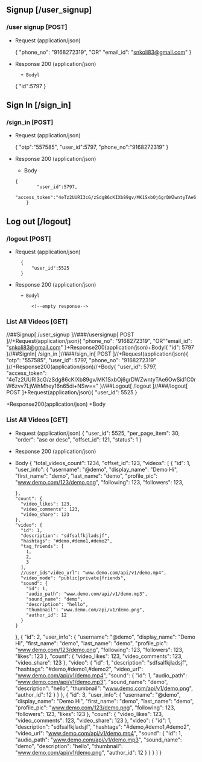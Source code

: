 ## Signup [/user_signup]
### /user signup [POST]

+  Request (application/json)

    {
        "phone_no": "9168272319",
				"OR"
		"email_id": "snkoli83@gmail.com"
    }

+ Response 200 (application/json)

        + Bodyl

     {
        "id":5797
     }
## Sign In [/sign_in]
### /sign_in [POST]
+ Request (application/json)

     {
		 "otp":"557585",
		 "user_id":5797,
         "phone_no":"9168272319"
     }

+ Response 200 (application/json)

     + Body

      {
              "user_id":5797,
              "access_token":"4eTz2UURI3cG/zSdg86cKIXb89gv/MK1SxbOj6grDWZwntyTAe6OwSid1C0rW6zvv7LjWihMhey16n65di+NSw=="
		  }
		  

## Log out [/logout]

### /logout [POST]

+ Request (application/json)

		{
			"user_id":5525
		}

+ Response 200 (application/json)


		+ Bodyl

			<!--empty response-->

### List All Videos [GET]

//##Signup[
  /user_signup
]//###/usersignup[
  POST
]//+Request(application/json){
  "phone_no": "9168272319",
  "OR""email_id": "snkoli83@gmail.com"
}+Response200(application/json)+Bodyl{
  "id": 5797
}//##SignIn[
  /sign_in
]//###/sign_in[
  POST
]//+Request(application/json){
  "otp": "557585",
  "user_id": 5797,
  "phone_no": "9168272319"
}//+Response200(application/json)//+Body{
  "user_id": 5797,
  "access_token": "4eTz2UURI3cG/zSdg86cKIXb89gv/MK1SxbOj6grDWZwntyTAe6OwSid1C0rW6zvv7LjWihMhey16n65di+NSw=="
}//##Logout[
  /logout
]//###/logout[
  POST
]+Request(application/json){
  "user_id": 5525
}

+Response200(application/json)
+Body
    <!--emptyresponse-->

### List All Videos [GET]

+ Request (application/json) 
{
  "user_id": 5525,
  "per_page_item": 30,
  "order": "asc or desc",
  "offset_id": 121,
  "status": 1
}

+ Response 200 (application/json)
+ Body
{
  "total_videos_count": 1234,
  "offset_id": 123,
  "videos": [
    {
      "id": 1,
      "user_info": {
        "username": "@demo",
        "display_name": "Demo Hi",
        "first_name": "demo",
        "last_name": "demo",
        "profile_pic": "www.demo.com/123/demo.png",
        "following": 123,
        "followers": 123,
        
      },
      "count": {
        "video_likes": 123,
        "video_comments": 123,
        "video_share": 123
      },
      "video": {
        "id": 1,
        "description": "sdfsalfkjladsjf",
        "hashtags": "#demo,#demo1,#demo2",
        "tag_friends": [
          1,
          2,
          3
        ],
        //user_ids"video_url": "www.demo.com/api/v1/demo.mp4",
        "video_mode": "public|private|friends",
        "sound": {
          "id": 1,
          "audio_path": "www.demo.com/api/v1/demo.mp3",
          "sound_name": "demo",
          "description": "hello",
          "thumbnail": "www.demo.com/api/v1/demo.png",
          "author_id": 12
        }
      }
    },
    {
      "id": 2,
      "user_info": {
        "username": "@demo",
        "display_name": "Demo Hi",
        "first_name": "demo",
        "last_name": "demo",
        "profile_pic": "www.demo.com/123/demo.png",
        "following": 123,
        "followers": 123,
        "likes": 123
      },
      "count": {
        "video_likes": 123,
        "video_comments": 123,
        "video_share": 123
      },
      "video": {
        "id": 1,
        "description": "sdfsalfkjladsjf",
        "hashtags": "#demo,#demo1,#demo2",
        "video_url": "www.demo.com/api/v1/demo.mp4",
        "sound": {
          "id": 1,
          "audio_path": "www.demo.com/api/v1/demo.mp3",
          "sound_name": "demo",
          "description": "hello",
          "thumbnail": "www.demo.com/api/v1/demo.png",
          "author_id": 12
        }
      }
    },
    {
      "id": 3,
      "user_info": {
        "username": "@demo",
        "display_name": "Demo Hi",
        "first_name": "demo",
        "last_name": "demo",
        "profile_pic": "www.demo.com/123/demo.png",
        "following": 123,
        "followers": 123,
        "likes": 123
      },
      "count": {
        "video_likes": 123,
        "video_comments": 123,
        "video_share": 123
      },
      "video": {
        "id": 1,
        "description": "sdfsalfkjladsjf",
        "hashtags": "#demo,#demo1,#demo2",
        "video_url": "www.demo.com/api/v1/demo.mp4",
        "sound": {
          "id": 1,
          "audio_path": "www.demo.com/api/v1/demo.mp3",
          "sound_name": "demo",
          "description": "hello",
          "thumbnail": "www.demo.com/api/v1/demo.png",
          "author_id": 12
        }
      }
    }
  ]
}
